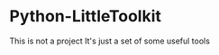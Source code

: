Python-LittleToolkit
====================
This is not a project
It's just a set of some useful tools
